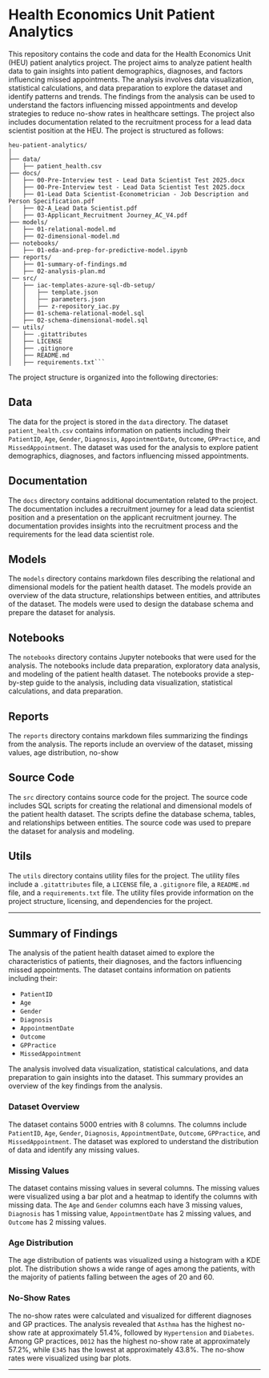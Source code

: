 # Health Economics Unit Patient Analytics

This repository contains the code and data for the Health Economics Unit (HEU) patient analytics project. The project aims to analyze patient health data to gain insights into patient demographics, diagnoses, and factors influencing missed appointments. The analysis involves data visualization, statistical calculations, and data preparation to explore the dataset and identify patterns and trends. The findings from the analysis can be used to understand the factors influencing missed appointments and develop strategies to reduce no-show rates in healthcare settings. The project also includes documentation related to the recruitment process for a lead data scientist position at the HEU. The project is structured as follows:

```
heu-patient-analytics/
│
├── data/
│   ├── patient_health.csv
├── docs/
│   ├── 00-Pre-Interview test - Lead Data Scientist Test 2025.docx
│   ├── 00-Pre-Interview test - Lead Data Scientist Test 2025.docx
│   ├── 01-Lead Data Scientist-Econometrician - Job Description and Person Specification.pdf
│   ├── 02-A_Lead Data Scientist.pdf
│   ├── 03-Applicant_Recruitment Journey_AC_V4.pdf
├── models/
│   ├── 01-relational-model.md
│   ├── 02-dimensional-model.md
├── notebooks/
│   ├── 01-eda-and-prep-for-predictive-model.ipynb
├── reports/
│   ├── 01-summary-of-findings.md 
│   ├── 02-analysis-plan.md
│── src/
│   ├── iac-templates-azure-sql-db-setup/   
│   │   ├── template.json
│   │   ├── parameters.json
│   │   ├── z-repository_iac.py
│   ├── 01-schema-relational-model.sql
│   ├── 02-schema-dimensional-model.sql
│── utils/
│   ├── .gitattributes
│   ├── LICENSE
│   ├── .gitignore
│   ├── README.md
│   ├── requirements.txt```
```

The project structure is organized into the following directories:

## Data

The data for the project is stored in the `data` directory. The dataset `patient_health.csv` contains information on patients including their `PatientID`, `Age`, `Gender`, `Diagnosis`, `AppointmentDate`, `Outcome`, `GPPractice`, and `MissedAppointment`. The dataset was used for the analysis to explore patient demographics, diagnoses, and factors influencing missed appointments.

## Documentation

The `docs` directory contains additional documentation related to the project. The documentation includes a recruitment journey for a lead data scientist position and a presentation on the applicant recruitment journey. The documentation provides insights into the recruitment process and the requirements for the lead data scientist role.

## Models

The `models` directory contains markdown files describing the relational and dimensional models for the patient health dataset. The models provide an overview of the data structure, relationships between entities, and attributes of the dataset. The models were used to design the database schema and prepare the dataset for analysis.

## Notebooks

The `notebooks` directory contains Jupyter notebooks that were used for the analysis. The notebooks include data preparation, exploratory data analysis, and modeling of the patient health dataset. The notebooks provide a step-by-step guide to the analysis, including data visualization, statistical calculations, and data preparation.

## Reports

The `reports` directory contains markdown files summarizing the findings from the analysis. The reports include an overview of the dataset, missing values, age distribution, no-show

## Source Code

The `src` directory contains source code for the project. The source code includes SQL scripts for creating the relational and dimensional models of the patient health dataset. The scripts define the database schema, tables, and relationships between entities. The source code was used to prepare the dataset for analysis and modeling.

## Utils

The `utils` directory contains utility files for the project. The utility files include a `.gitattributes` file, a `LICENSE` file, a `.gitignore` file, a `README.md` file, and a `requirements.txt` file. The utility files provide information on the project structure, licensing, and dependencies for the project.

 -----------------------------------------------------------------------------------------------------

## Summary of Findings

The analysis of the patient health dataset aimed to explore the characteristics of patients, their diagnoses, and the factors influencing missed appointments. The dataset contains information on patients including their:

- `PatientID`
- `Age`
- `Gender`
- `Diagnosis`
- `AppointmentDate`
- `Outcome`
- `GPPractice`
- `MissedAppointment`

The analysis involved data visualization, statistical calculations, and data preparation to gain insights into the dataset. This summary provides an overview of the key findings from the analysis.

### Dataset Overview

The dataset contains 5000 entries with 8 columns. The columns include `PatientID`, `Age`, `Gender`, `Diagnosis`, `AppointmentDate`, `Outcome`, `GPPractice`, and `MissedAppointment`. The dataset was explored to understand the distribution of data and identify any missing values.

### Missing Values

The dataset contains missing values in several columns. The missing values were visualized using a bar plot and a heatmap to identify the columns with missing data. The `Age` and `Gender` columns each have 3 missing values, `Diagnosis` has 1 missing value, `AppointmentDate` has 2 missing values, and `Outcome` has 2 missing values.

### Age Distribution

The age distribution of patients was visualized using a histogram with a KDE plot. The distribution shows a wide range of ages among the patients, with the majority of patients falling between the ages of 20 and 60.

### No-Show Rates

The no-show rates were calculated and visualized for different diagnoses and GP practices. The analysis revealed that `Asthma` has the highest no-show rate at approximately 51.4%, followed by `Hypertension` and `Diabetes`. Among GP practices, `D012` has the highest no-show rate at approximately 57.2%, while `E345` has the lowest at approximately 43.8%. The no-show rates were visualized using
bar plots.

 -----------------------------------------------------------------------------------------------------
